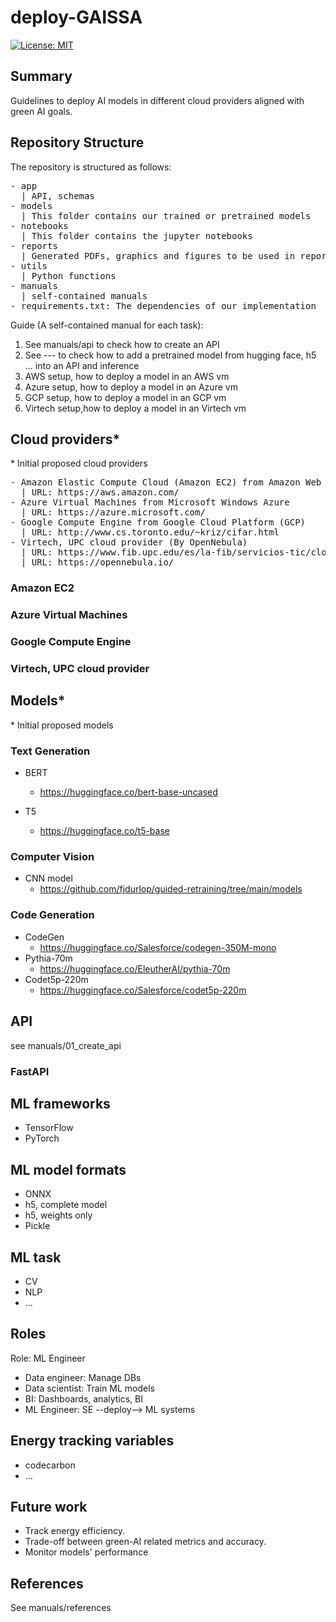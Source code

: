 # deploy-GAISSA
[![License: MIT](https://img.shields.io/badge/License-MIT-yellow.svg)](https://opensource.org/licenses/MIT)

## Summary
Guidelines to deploy AI models in different cloud providers aligned with green AI goals.

## Repository Structure

The repository is structured as follows:

<pre/>
- app
  | API, schemas
- models
  | This folder contains our trained or pretrained models
- notebooks
  | This folder contains the jupyter notebooks
- reports
  | Generated PDFs, graphics and figures to be used in reporting
- utils
  | Python functions
- manuals
  | self-contained manuals
- requirements.txt: The dependencies of our implementation
</pre>

Guide (A self-contained manual for each task):
1. See manuals/api to check how to create an API
2. See --- to check how to add a pretrained model from hugging face, h5 ... into an API and inference
3. AWS setup, how to deploy a model in an AWS vm
4. Azure setup, how to deploy a model in an Azure vm
5. GCP setup, how to deploy a model in an GCP vm
6. Virtech setup,how to deploy a model in an Virtech vm

## Cloud providers*

\* Initial proposed cloud providers

<pre/>
- Amazon Elastic Compute Cloud (Amazon EC2) from Amazon Web Services (AWS)
  | URL: https://aws.amazon.com/
- Azure Virtual Machines from Microsoft Windows Azure
  | URL: https://azure.microsoft.com/
- Google Compute Engine from Google Cloud Platform (GCP)
  | URL: http://www.cs.toronto.edu/~kriz/cifar.html
- Virtech, UPC cloud provider (By OpenNebula)
  | URL: https://www.fib.upc.edu/es/la-fib/servicios-tic/cloud-docente-fib
  | URL: https://opennebula.io/
</pre>

### Amazon EC2
### Azure Virtual Machines
### Google Compute Engine
### Virtech, UPC cloud provider


## Models*
\* Initial proposed models

### Text Generation
- BERT
  - https://huggingface.co/bert-base-uncased

- T5
  - https://huggingface.co/t5-base
### Computer Vision
- CNN model
  - https://github.com/fjdurlop/guided-retraining/tree/main/models

### Code Generation
- CodeGen
  - https://huggingface.co/Salesforce/codegen-350M-mono
- Pythia-70m
  - https://huggingface.co/EleutherAI/pythia-70m
- Codet5p-220m
  - https://huggingface.co/Salesforce/codet5p-220m

## API
see manuals/01_create_api

### FastAPI

## ML frameworks
- TensorFlow
- PyTorch

## ML model formats
- ONNX
- h5, complete model
- h5, weights only
- Pickle

## ML task
- CV
- NLP
- ...

## Roles
Role: ML Engineer

- Data engineer: Manage DBs
- Data scientist: Train ML models
- BI: Dashboards, analytics, BI
- ML Engineer: SE --deploy--> ML systems

## Energy tracking variables
- codecarbon
- ...

## Future work
- Track energy efficiency.
- Trade-off between green-AI related metrics and accuracy.
- Monitor models' performance

## References
See manuals/references